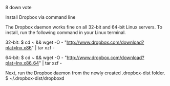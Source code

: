
 8 down vote
 	
 Install Dropbox via command line

 The Dropbox daemon works fine on all 32-bit and 64-bit Linux servers. To install, run the following command in your Linux terminal.

 32-bit:
 $ cd ~ && wget -O - "http://www.dropbox.com/download?plat=lnx.x86" | tar xzf -

 64-bit:
 $ cd ~ && wget -O - "http://www.dropbox.com/download?plat=lnx.x86_64" | tar xzf -

 Next, run the Dropbox daemon from the newly created .dropbox-dist folder.
 $ ~/.dropbox-dist/dropboxd 
